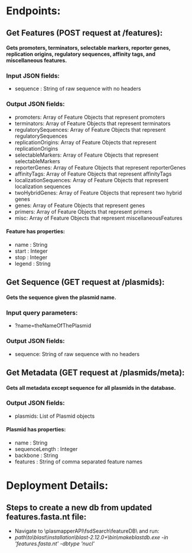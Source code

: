 # **Endpoints**:
## **Get Features** (POST request at /features):
#### Gets promoters, terminators, selectable markers, reporter genes, replication origins, regulatory sequences, affinity tags, and miscellaneous features.
### **Input JSON fields**:
* sequence : String of raw sequence with no headers
### **Output JSON fields**:
* promoters: Array of Feature Objects that represent promoters
* terminators: Array of Feature Objects that represent terminators
* regulatorySequences: Array of Feature Objects that represent regulatorySequences
* replicationOrigins: Array of Feature Objects that represent replicationOrigins
* selectableMarkers: Array of Feature Objects that represent selectableMarkers
* reporterGenes: Array of Feature Objects that represent reporterGenes
* affinityTags: Array of Feature Objects that represent affinityTags
* localizationSequences: Array of Feature Objects that represent localization sequences
* twoHybridGenes: Array of Feature Objects that represent two hybrid genes
* genes: Array of Feature Objects that represent genes
* primers: Array of Feature Objects that represent primers
* misc: Array of Feature Objects that represent miscellaneousFeatures
#### Feature has properties:
* name : String
* start : Integer
* stop : Integer
* legend : String

## **Get Sequence** (GET request at /plasmids):
#### Gets the sequence given the plasmid name.
### **Input query parameters**:
* ?name=theNameOfThePlasmid
### **Output JSON fields**:
* sequence: String of raw sequence with no headers

## **Get Metadata** (GET request at /plasmids/meta):
#### Gets all metadata except sequence for all plasmids in the database.
### **Output JSON fields**:
* plasmids: List of Plasmid objects
#### Plasmid has properties:
* name : String
* sequenceLength : Integer
* backbone : String
* features : String of comma separated feature names

# **Deployment Details**:
## Steps to create a new db from updated features.fasta.nt file:
* Navigate to \plasmapperAPI\fsdSearch\featureDB\ and run:
* *path\to\blast\installation\blast-2.12.0+\bin\makeblastdb.exe -in 'features.fasta.nt' -dbtype 'nucl'*
